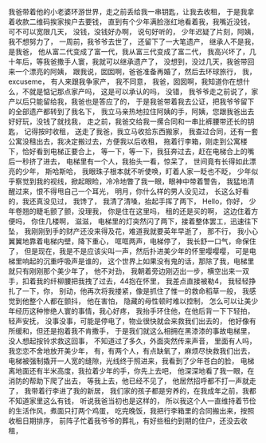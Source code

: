 我爸带着他的小老婆环游世界，走之前丢给我一串钥匙，让我去收租，
于是我拿着收款二维码挨家挨户去要钱，
直到有个少年满脸涨红地看着我，我嘴近没钱，可不可以宽限几天，
没钱，没钱好办啊，
说句好听的，
少年迟疑了片刻，阿姨，我不想努力了，
一周前，我爷爷去世了，
还留下了一大笔遗产，
继承人不是我，是我爸，
他从富二代变成了富一代，我从富三代变成了富二代，
我高兴坏了，几十年后，等我爸撒手人寰，我就可以继承遗产了，
没想到，没过几天，我爸带回来一个漂亮的阿姨，
跟我说，囡囡啊，爸爸准备再婚了，然后去环球旅行，
我，excuseme，
有人来跟我争家产，
我不同意，
我爸，囡囡啊，我知道你在想什么，不就是惦记那点家产吗，
这是可以承认的吗，
没错，
我爷爷走之前说了，家产以后只能留给我，我爸也是答应了的，
于是我爸带着我去公证，把我爷爷留下的全部遗产都转到了我名下，
我立马亲热地拉住阿姨的手，阿姨，您跟我爸出去好好玩，没钱了就找我，
走之前，我爸交给我一摞合同和一串比裤腰带还长的钥匙，
记得按时收租，
送走了我爸，我立马收拾东西搬家，
我查过合同，还有一套公寓没租出去，我决定搬过去，方便我以后收租，
拖着行李箱，刚走到公寓楼下，恰好看到电梯正要合上，
等一下，等一下，我狂奔过去，赶在电梯合上的嘴后一秒挤了进去，
电梯里有一个人，我抬头一看，惊呆了，
世间竟有长得如此漂亮的少年，
斯哈斯哈，
我眼珠子根本就不听使唤，盯着人家一眨也不眨，
少年似乎察觉到我的视线，掀起眼睑，冷冷地瞥了我一眼，眼神中带着警告，
我猛地清醒过来，恨不得甩自己一个耳光，
明月，你什么样的男人没见过，
长这么好看的，我还真没见过，
我馋了，
我清了清嗓，抬起手挥了两下，
Hello，你好，
少年卷翘的睫毛颤了颤，没理我，
你是住在这里吗，
租的还是买的啊，
这边住着方便吗，
你住几楼啊，
滋滋，
电梯里的灯突然闪了两下，接着整体罢工，迅速往下坠，
我刚刚到手的财产还没来得及花，难道我就要英年早逝了，
那不行，
我小心翼翼地靠着电梯内壁，降下重心，
哐哐两声，电梯停了，
我长舒一口气，命保住了，
但是现在，我是不是应该尖叫一声，然后扑进美少年的怀里嘤嘤嘤，
可是电梯里响起的沉重呼吸声是谁的，
这个世界上如果没有鬼的话，那除了我，电梯里就只有刚刚那个美少年了，
他不对劲，
我朝着旁边刚迈出一步，横空出来一双手，扣着我的纤柳腰把我拽了过去，44抱在怀里，
我差点直接被勒4，
我轻轻挣扎了一下，你，
别动，他再次将我搂紧，像是抓住了惟一的救命稻草一般，
我感觉到他整个人都在颤抖，
他在害怕，
隐藏的母性顿时难以控制，
怎么可以让美少年经历这种惨绝人寰的事情，我心好疼，
我抬手环住他，在他后背一下下轻拍，轻声安抚，
没事没事，可能是停电了，物业很快就会来救我们出去的，
他好像有所缓和，但还是抱着我不肯撒手，
于是我们就这么相拥在黑漆漆的事故电梯里，没人想起按铃求救这回事，
不知道过了多久，外面突然传来声音，
里面有人吗，
我恋恋不舍地放开美少年，
有，有两个人，有点缺氧了，麻烦尽快救我们出去，
电梯被强制撬开一人宽的缝隙，光线终于照进来，我看到了少年苍白的脸，
电梯离地面还有半米高度，我拉着少年的手，你先上去吧，
他深深地看了我一眼，在消防的帮助下爬了出去，
等我上去，他已经不见了，
他居然招呼都不打一声就走了，
我带着行李进了我的新居，
我们家的孩子都是穷养的，在我成年之前，我都不知道家里这么有钱，
听说我爸当初也是这样的，
所以我这个人一直维持着节俭的生活作风，煮面只打两个鸡蛋，
吃完晚饭，我把行李箱里的合同搬出来，按照收租日期排序，
前阵子忙着我爷爷的葬礼，有好些租约到期的住户，还没去收租，